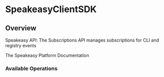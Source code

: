 # SpeakeasyClientSDK

## Overview

Speakeasy API: The Subscriptions API manages subscriptions for CLI and registry events

The Speakeasy Platform Documentation
</docs>

### Available Operations
